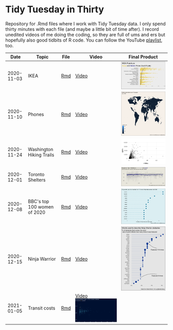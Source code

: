 # Tidy Tuesday in Thirty

Repository for .Rmd files where I work with Tidy Tuesday data. I only spend thirty minutes with each file (and maybe a little bit of time after). I record unedited videos of me doing the coding, so they are full of ums and ers but hopefully also good tidbits of R code. You can follow the YouTube [playlist](https://www.youtube.com/playlist?list=PLyEH7o09I464lt0JBNqchKo6dxWD8W8rr), too.


|Date | Topic | File | Video | Final Product | 
| ------ | ------ | ------ | ------ | ------ |
|2020-11-03 | IKEA |  [Rmd](2020_11_03_tidy_tuesday.Rmd) |  [Video](https://youtu.be/iFg89oVJ1xw) | ![](images/ikea_price_final.png) |
|2020-11-10 | Phones | [Rmd](2020_11_10_tidy_tuesday.Rmd) | [Video](https://youtu.be/fcu4NqDcO4c) | ![](images/mobile_over_time.gif) |
|2020-11-24 | Washington Hiking Trails| [Rmd](2020_11_24_tidy_tuesday.Rmd) | [Video](https://youtu.be/R-QcTB17p28) | ![](images/hikes_ggplotly.png) |
| 2020-12-01 | Toronto Shelters | [Rmd](2020_12_01_tidy_tuesday.Rmd) | [Video](https://youtu.be/QwiqEr1Fz3k) | ![](images/toronto_shelter.png) |
| 2020-12-08 | BBC's top 100 women of 2020 | [Rmd](2020_12_08_tidy_tuesday.Rmd) | [Video](https://youtu.be/1OvMrcnP6uE) | ![](images/top100_women.png) |
| 2020-12-15 | Ninja Warrior | [Rmd](2020_12_15_tidy_tuesday.Rmd) | [Video](https://youtu.be/HwA6M8JeGtY) | ![](images/ninja_warrior2.png) |
| 2021-01-05 | Transit costs | [Rmd](2021_01_05_tidy_tuesday.Rmd) | [Video](https://youtu.be/-Bitcm2nLI8) ![](images/transit_cost_by_stations.png)
